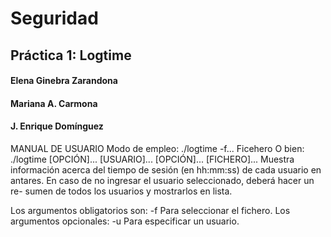 # Seguridad
## Práctica 1: Logtime
#### Elena Ginebra Zarandona
#### Mariana A. Carmona
#### J. Enrique Domínguez

MANUAL DE USUARIO
Modo de empleo: ./logtime -f... Ficehero
        O bien: ./logtime [OPCIÓN]... [USUARIO]... [OPCIÓN]... [FICHERO]...
Muestra información acerca del tiempo de sesión
(en hh:mm:ss) de cada usuario en antares. En caso de
no ingresar el usuario seleccionado, deberá hacer un re-
sumen de todos los usuarios y mostrarlos en lista.

Los argumentos obligatorios son:
  -f                 Para seleccionar el fichero.
Los argumentos opcionales:
  -u                 Para especificar un usuario.

